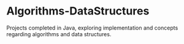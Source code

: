 # Algorithms-DataStructures
Projects completed in Java, exploring implementation and concepts regarding algorithms and data structures.
